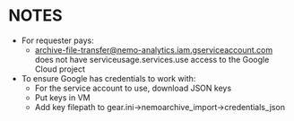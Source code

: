# NOTES

* For requester pays:
  * archive-file-transfer@nemo-analytics.iam.gserviceaccount.com does not have serviceusage.services.use access to the Google Cloud project
* To ensure Google has credentials to work with:
  * For the service account to use, download JSON keys
  * Put keys in VM
  * Add key filepath to gear.ini->nemoarchive_import->credentials_json